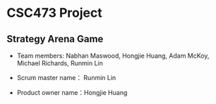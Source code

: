 # CSC473 Project
## Strategy Arena Game

* Team members: Nabhan Maswood, Hongjie Huang, Adam McKoy, Michael Richards, Runmin Lin

* Scrum master name： Runmin Lin

* Product owner name：Hongjie Huang

